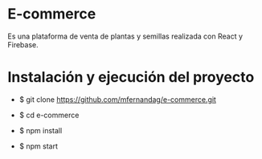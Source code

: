 E-commerce
======

Es una plataforma de venta de plantas y semillas realizada con React y Firebase.


Instalación y ejecución del proyecto
======

* $ git clone https://github.com/mfernandag/e-commerce.git

* $ cd e-commerce

* $ npm install

* $ npm start

